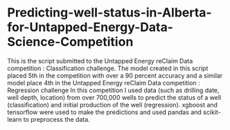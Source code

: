 # Predicting-well-status-in-Alberta-for-Untapped-Energy-Data-Science-Competition

This is the script submitted to the Untapped Energy reClaim Data competition : Classification challenge. 
The model created in this script placed 5th in the competition with over a 90 percent accuracy and a similar model place 4th in the Untapped Energy reClaim Data competition : Regression challenge
In this competition I used data (such as drilling date, well depth, location) from over 700,000 wells to predict the status of 
a well (classification) and initial production of the well (regression). xgboost and tensorflow were used to make the predictions and used pandas and scikit-learn to preprocess the data.  

